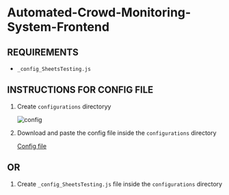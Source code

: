 # **Automated-Crowd-Monitoring-System-Frontend**


## REQUIREMENTS
* `_config_SheetsTesting.js`

## INSTRUCTIONS FOR CONFIG FILE
1. Create `configurations` directoryy
   
   ![config](https://user-images.githubusercontent.com/74962185/205588209-37be292b-d859-4717-8643-654be6aefd8c.png)
 
2. Download and paste the config file inside the `configurations` directory
     
     [Config file](https://drive.google.com/file/d/1N1NA5x0eduRB-JHUSJN9MMVZarJ-Krgt/view?fbclid=IwAR0sMkFVCDzZr85_vc1xx9QMnRCwJqs21gCywml25RBMhJ9IpCHkWKKRfD8)

## OR
1. Create `_config_SheetsTesting.js` file inside the `configurations` directory
